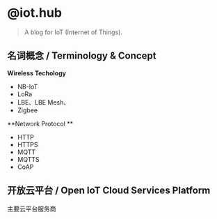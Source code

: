 # @iot.hub

> A blog for IoT (Internet of Things).

## 名词概念 / Terminology & Concept

**Wireless Techology**


- NB-IoT
- LoRa
- LBE、LBE Mesh、
- Zigbee



**Network Protocol **

- HTTP
- HTTPS
- MQTT
- MQTTS
- CoAP



## 开放云平台 / Open IoT Cloud Services Platform

主要云平台服务商

